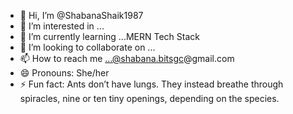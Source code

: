 - 👋 Hi, I’m @ShabanaShaik1987
- 👀 I’m interested in ...
- 🌱 I’m currently learning ...MERN Tech Stack
- 💞️ I’m looking to collaborate on ...
- 📫 How to reach me ...@shabana.bitsgc@gmail.com
- 😄 Pronouns: She/her
- ⚡ Fun fact: Ants don’t have lungs. They instead breathe through spiracles, nine or ten tiny openings, depending on the species.

<!---
ShabanaShaik1987/ShabanaShaik1987 is a ✨ special ✨ repository because its `README.md` (this file) appears on your GitHub profile.
You can click the Preview link to take a look at your changes.
--->
